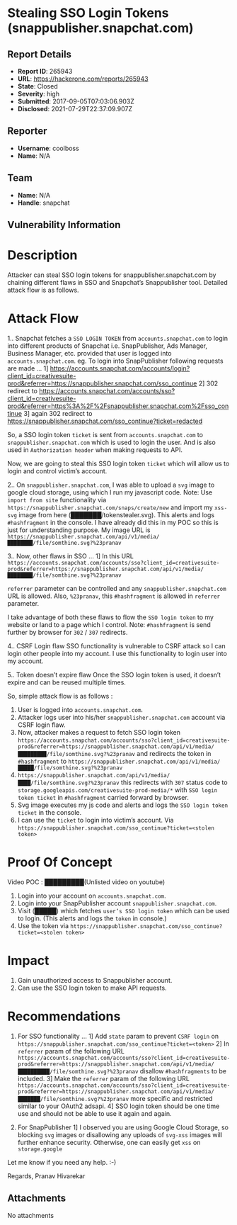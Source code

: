 # Stealing SSO Login Tokens (snappublisher.snapchat.com)

## Report Details
- **Report ID**: 265943
- **URL**: https://hackerone.com/reports/265943
- **State**: Closed
- **Severity**: high
- **Submitted**: 2017-09-05T07:03:06.903Z
- **Disclosed**: 2021-07-29T22:37:09.907Z

## Reporter
- **Username**: coolboss
- **Name**: N/A

## Team
- **Name**: N/A
- **Handle**: snapchat

## Vulnerability Information
# Description
Attacker can steal SSO login tokens for snappublisher.snapchat.com by chaining different flaws in SSO and Snapchat’s Snappublisher tool. Detailed attack flow is as follows.

# Attack Flow
1.. Snapchat fetches a `SSO LOGIN TOKEN` from `accounts.snapchat.com` to login into different products of Snapchat i.e. SnapPublisher, Ads Manager, Business Manager, etc. provided that user is logged into `accounts.snapchat.com`.
eg. To login into SnapPublisher following requests are made …
1] https://accounts.snapchat.com/accounts/login?client_id=creativesuite-prod&referrer=https://snappublisher.snapchat.com/sso_continue
2] 302 redirect to
https://accounts.snapchat.com/accounts/sso?client_id=creativesuite-prod&referrer=https%3A%2F%2Fsnappublisher.snapchat.com%2Fsso_continue
3] again 302 redirect to 
https://snappublisher.snapchat.com/sso_continue?ticket=redacted

So, a SSO login token `ticket` is sent from `accounts.snapchat.com` to `snappublisher.snapchat.com` which is used to login the user. And is also used in `Authorization header` when making requests to API.

Now, we are going to steal this SSO login token `ticket` which will allow us to login and control victim’s account.

2.. On `snappublisher.snapchat.com`, I was able to upload a `svg` image to google cloud storage, using which I run my javascript code.
Note: Use `import from site` functionality via `https://snappublisher.snapchat.com/snaps/create/new` and import my `xss-svg` image from here (███████/tokenstealer.svg). This alerts and logs `#hashfragment` in the console. 
I have already did this in my POC so this is just for understanding purpose. My image URL is `https://snappublisher.snapchat.com/api/v1/media/████████/file/somthine.svg?%23pranav`

3.. Now, other flaws in SSO …
1] In this URL 
`https://accounts.snapchat.com/accounts/sso?client_id=creativesuite-prod&referrer=https://snappublisher.snapchat.com/api/v1/media/████████/file/somthine.svg?%23pranav`

`referrer` parameter can be controlled and any `snappublisher.snapchat.com` URL is allowed.
Also, `%23pranav`, this `#hashfragment` is allowed in `referrer ` parameter. 

I take advantage of both these flaws to flow the `SSO login token` to my website or land to a page which I control.
Note: `#hashfragment` is send further by browser for `302` / `307` redirects.


4.. CSRF Login flaw
SSO functionality is vulnerable to CSRF attack so I can login other people into my account. I use this functionality to login user into my account.

5.. Token doesn’t expire flaw 
Once the SSO login token is used, it doesn’t expire and can be reused multiple times.

So, simple attack flow is as follows :
1. User is logged into `accounts.snapchat.com`.
2. Attacker logs user into his/her `snappublisher.snapchat.com` account via CSRF login flaw.
3. Now, attacker makes a request to fetch SSO login token `https://accounts.snapchat.com/accounts/sso?client_id=creativesuite-prod&referrer=https://snappublisher.snapchat.com/api/v1/media/█████████/file/somthine.svg?%23pranav` and redirects the token in `#hashfragment` to `https://snappublisher.snapchat.com/api/v1/media/█████/file/somthine.svg?%23pranav`
4. `https://snappublisher.snapchat.com/api/v1/media/████/file/somthine.svg?%23pranav` this redirects with `307` status code to `storage.googleapis.com/creativesuite-prod-media/*` with `SSO login token ticket` in  `#hashfragment` carried forward by browser.
5. Svg image executes my js code and alerts and logs the `SSO login token ticket` in the console.
6. I can use the `ticket` to login into victim’s account. Via `https://snappublisher.snapchat.com/sso_continue?ticket=<stolen token>`

# Proof Of Concept

Video POC : █████████(Unlisted video on youtube)

1. Login into your account on `accounts.snapchat.com`.
2. Login into your SnapPublisher account `snappublisher.snapchat.com`.
3. Visit (█████) which fetches `user’s SSO login token` which can be used to login. (This alerts and logs the `token` in console.)
4. Use the token via `https://snappublisher.snapchat.com/sso_continue?ticket=<stolen token>`


# Impact 
1. Gain unauthorized access to Snappublisher account.
2. Can use the SSO login token to make API requests.

# Recommendations

1. For SSO functionality …
1] Add `state` param to prevent `CSRF login` on `https://snappublisher.snapchat.com/sso_continue?ticket=<token>` 
2] In `referrer` param of the following URL 
`https://accounts.snapchat.com/accounts/sso?client_id=creativesuite-prod&referrer=https://snappublisher.snapchat.com/api/v1/media/██████████/file/somthine.svg?%23pranav` disallow `#hashfragments` to be included.
3] Make the `referrer` param of the following URL 
`https://accounts.snapchat.com/accounts/sso?client_id=creativesuite-prod&referrer=https://snappublisher.snapchat.com/api/v1/media/███████/file/somthine.svg?%23pranav` more specific and restricted similar to your OAuth2 adsapi.
4] SSO login token should be one time use and should not be able to use it again and again.

2. For SnapPublisher
1] I observed you are using Google Cloud Storage, so blocking `svg` images or disallowing any uploads of `svg-xss` images will further enhance security. Otherwise, one can easily get `xss` on `storage.google`


Let me know if you need any help. :-)

Regards,
Pranav Hivarekar


## Attachments
No attachments
